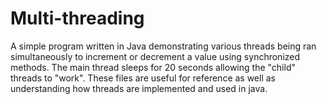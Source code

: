 # Multi-threading

A simple program written in Java demonstrating various threads being ran simultaneously to increment or decrement a value using synchronized methods.
The main thread sleeps for 20 seconds allowing the "child" threads to "work". These files are useful for reference as well as understanding how threads are implemented and used in java.
